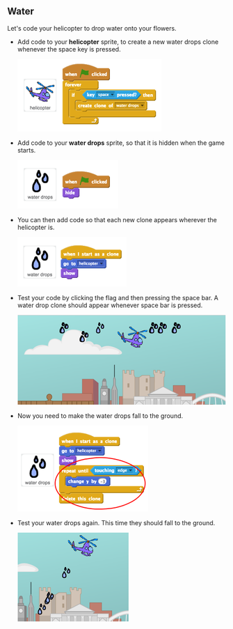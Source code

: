 ## Water

Let's code your helicopter to drop water onto your flowers.



+ Add code to your __helicopter__ sprite, to create a new water drops clone whenever the space key is pressed.

	![screenshot](images/flowers-water-create.png)

+ Add code to your __water drops__ sprite, so that it is hidden when the game starts.

	![screenshot](images/flowers-water-hide.png)

+ You can then add code so that each new clone appears wherever the helicopter is.

	![screenshot](images/flowers-water-clone.png)

+ Test your code by clicking the flag and then pressing the space bar. A water drop clone should appear whenever space bar is pressed.

	![screenshot](images/flowers-water-test.png)

+ Now you need to make the water drops fall to the ground.

	![screenshot](images/flowers-water-drop.png)

+ Test your water drops again. This time they should fall to the ground.

	![screenshot](images/flowers-water-drop-test.png)



